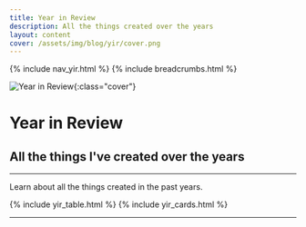 ```yaml
---
title: Year in Review
description: All the things created over the years
layout: content
cover: /assets/img/blog/yir/cover.png
---
```


{% include nav_yir.html %}
{% include breadcrumbs.html %}

![Year in Review]({{page.cover}}){:class="cover"}

# Year in Review

## All the things I've created over the years

---

Learn about all the things created in the past years.

{% include yir_table.html %}
{% include yir_cards.html %}

---
